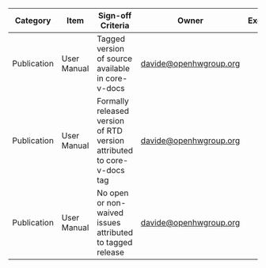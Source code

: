| Category              | Item                           | Sign-off Criteria                                                      | Owner                    | Exceptions/Waiver                     |
| --------------------- | ------------------------------ | ---------------------------------------------------------------------- | ------------------------ | ------------------------------------- |
| Publication           | User Manual                    | Tagged version of source available in core-v-docs                      | davide@openhwgroup.org   |                                       |
| Publication           | User Manual                    | Formally released version of RTD version attributed to core-v-docs tag | davide@openhwgroup.org   |                                       |
| Publication           | User Manual                    | No open or non-waived issues attributed to tagged release              | davide@openhwgroup.org   |                                       |

